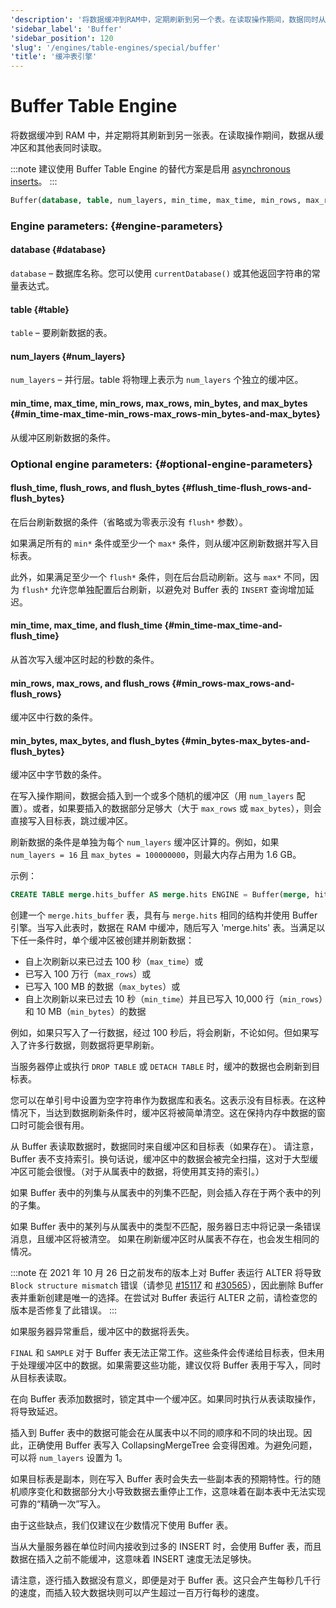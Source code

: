 ```yaml
---
'description': '将数据缓冲到RAM中，定期刷新到另一个表。在读取操作期间，数据同时从缓冲区和另一个表中读取。'
'sidebar_label': 'Buffer'
'sidebar_position': 120
'slug': '/engines/table-engines/special/buffer'
'title': '缓冲表引擎'
---
```



# Buffer Table Engine

将数据缓冲到 RAM 中，并定期将其刷新到另一张表。在读取操作期间，数据从缓冲区和其他表同时读取。

:::note
建议使用 Buffer Table Engine 的替代方案是启用 [asynchronous inserts](/guides/best-practices/asyncinserts.md)。
:::

```sql
Buffer(database, table, num_layers, min_time, max_time, min_rows, max_rows, min_bytes, max_bytes [,flush_time [,flush_rows [,flush_bytes]]])
```

### Engine parameters: {#engine-parameters}

#### database {#database}

`database` – 数据库名称。您可以使用 `currentDatabase()` 或其他返回字符串的常量表达式。

#### table {#table}

`table` – 要刷新数据的表。

#### num_layers {#num_layers}

`num_layers` – 并行层。table 将物理上表示为 `num_layers` 个独立的缓冲区。

#### min_time, max_time, min_rows, max_rows, min_bytes, and max_bytes {#min_time-max_time-min_rows-max_rows-min_bytes-and-max_bytes}

从缓冲区刷新数据的条件。

### Optional engine parameters: {#optional-engine-parameters}

#### flush_time, flush_rows, and flush_bytes {#flush_time-flush_rows-and-flush_bytes}

在后台刷新数据的条件（省略或为零表示没有 `flush*` 参数）。

如果满足所有的 `min*` 条件或至少一个 `max*` 条件，则从缓冲区刷新数据并写入目标表。

此外，如果满足至少一个 `flush*` 条件，则在后台启动刷新。这与 `max*` 不同，因为 `flush*` 允许您单独配置后台刷新，以避免对 Buffer 表的 `INSERT` 查询增加延迟。

#### min_time, max_time, and flush_time {#min_time-max_time-and-flush_time}

从首次写入缓冲区时起的秒数的条件。

#### min_rows, max_rows, and flush_rows {#min_rows-max_rows-and-flush_rows}

缓冲区中行数的条件。

#### min_bytes, max_bytes, and flush_bytes {#min_bytes-max_bytes-and-flush_bytes}

缓冲区中字节数的条件。

在写入操作期间，数据会插入到一个或多个随机的缓冲区（用 `num_layers` 配置）。或者，如果要插入的数据部分足够大（大于 `max_rows` 或 `max_bytes`），则会直接写入目标表，跳过缓冲区。

刷新数据的条件是单独为每个 `num_layers` 缓冲区计算的。例如，如果 `num_layers = 16` 且 `max_bytes = 100000000`，则最大内存占用为 1.6 GB。

示例：

```sql
CREATE TABLE merge.hits_buffer AS merge.hits ENGINE = Buffer(merge, hits, 1, 10, 100, 10000, 1000000, 10000000, 100000000)
```

创建一个 `merge.hits_buffer` 表，具有与 `merge.hits` 相同的结构并使用 Buffer 引擎。当写入此表时，数据在 RAM 中缓冲，随后写入 'merge.hits' 表。当满足以下任一条件时，单个缓冲区被创建并刷新数据：
- 自上次刷新以来已过去 100 秒（`max_time`）或
- 已写入 100 万行（`max_rows`）或
- 已写入 100 MB 的数据（`max_bytes`）或
- 自上次刷新以来已过去 10 秒（`min_time`）并且已写入 10,000 行（`min_rows`）和 10 MB（`min_bytes`）的数据

例如，如果只写入了一行数据，经过 100 秒后，将会刷新，不论如何。但如果写入了许多行数据，则数据将更早刷新。

当服务器停止或执行 `DROP TABLE` 或 `DETACH TABLE` 时，缓冲的数据也会刷新到目标表。

您可以在单引号中设置为空字符串作为数据库和表名。这表示没有目标表。在这种情况下，当达到数据刷新条件时，缓冲区将被简单清空。这在保持内存中数据的窗口时可能会很有用。

从 Buffer 表读取数据时，数据同时来自缓冲区和目标表（如果存在）。
请注意，Buffer 表不支持索引。换句话说，缓冲区中的数据会被完全扫描，这对于大型缓冲区可能会很慢。（对于从属表中的数据，将使用其支持的索引。）

如果 Buffer 表中的列集与从属表中的列集不匹配，则会插入存在于两个表中的列的子集。

如果 Buffer 表中的某列与从属表中的类型不匹配，服务器日志中将记录一条错误消息，且缓冲区将被清空。
如果在刷新缓冲区时从属表不存在，也会发生相同的情况。

:::note
在 2021 年 10 月 26 日之前发布的版本上对 Buffer 表运行 ALTER 将导致 `Block structure mismatch` 错误（请参见 [#15117](https://github.com/ClickHouse/ClickHouse/issues/15117) 和 [#30565](https://github.com/ClickHouse/ClickHouse/pull/30565)），因此删除 Buffer 表并重新创建是唯一的选择。在尝试对 Buffer 表运行 ALTER 之前，请检查您的版本是否修复了此错误。
:::

如果服务器异常重启，缓冲区中的数据将丢失。

`FINAL` 和 `SAMPLE` 对于 Buffer 表无法正常工作。这些条件会传递给目标表，但未用于处理缓冲区中的数据。如果需要这些功能，建议仅将 Buffer 表用于写入，同时从目标表读取。

在向 Buffer 表添加数据时，锁定其中一个缓冲区。如果同时执行从表读取操作，将导致延迟。

插入到 Buffer 表中的数据可能会在从属表中以不同的顺序和不同的块出现。因此，正确使用 Buffer 表写入 CollapsingMergeTree 会变得困难。为避免问题，可以将 `num_layers` 设置为 1。

如果目标表是副本，则在写入 Buffer 表时会失去一些副本表的预期特性。行的随机顺序变化和数据部分大小导致数据去重停止工作，这意味着在副本表中无法实现可靠的“精确一次”写入。

由于这些缺点，我们仅建议在少数情况下使用 Buffer 表。

当从大量服务器在单位时间内接收到过多的 INSERT 时，会使用 Buffer 表，而且数据在插入之前不能缓冲，这意味着 INSERT 速度无法足够快。

请注意，逐行插入数据没有意义，即便是对于 Buffer 表。这只会产生每秒几千行的速度，而插入较大数据块则可以产生超过一百万行每秒的速度。
